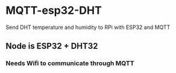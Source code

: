 # MQTT-esp32-DHT
Send DHT temperature and humidity to RPi with ESP32 and MQTT

## Node is ESP32 + DHT32
### Needs Wifi to communicate through MQTT
